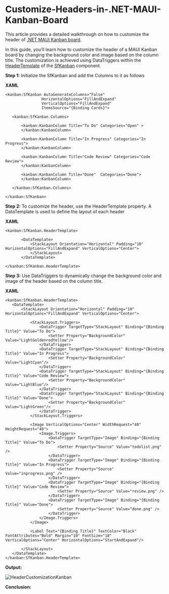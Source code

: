 # Customize-Headers-in-.NET-MAUI-Kanban-Board
This article provides a detailed walkthrough on how to customize the header of [.NET MAUI Kanban board](https://www.syncfusion.com/maui-controls/maui-kanban).

In this guide, you’ll learn how to customize the header of a MAUI Kanban board by changing the background color and image based on the column title. The customization is achieved using DataTriggers within the [HeaderTemplate](https://help.syncfusion.com/cr/maui/Syncfusion.Maui.Kanban.SfKanban.html#Syncfusion_Maui_Kanban_SfKanban_HeaderTemplate) of the [SfKanban](https://help.syncfusion.com/cr/maui/Syncfusion.Maui.Kanban.SfKanban.html) component.

**Step 1:** Initialize the SfKanban and add the Columns to it as follows

**XAML**

```
<kanban:SfKanban AutoGenerateColumns="False" 
                HorizontalOptions="FillAndExpand" 
                VerticalOptions="FillAndExpand" 
                ItemsSource="{Binding Cards}">

   <kanban:SfKanban.Columns>

       <kanban:KanbanColumn Title="To Do" Categories="Open" >
       </kanban:KanbanColumn>

       <kanban:KanbanColumn Title="In Progress" Categories="In Progress">
       </kanban:KanbanColumn>

       <kanban:KanbanColumn Title="Code Review" Categories="Code Review">
       </kanban:KanbanColumn>

       <kanban:KanbanColumn Title="Done"  Categories="Done">
       </kanban:KanbanColumn>

   </kanban:SfKanban.Columns>

</kanban:SfKanban>
```

**Step 2:** To customize the header, use the HeaderTemplate property. A DataTemplate is used to define the layout of each header

**XAML**

```
<kanban:SfKanban.HeaderTemplate>

       <DataTemplate>
           <StackLayout Orientation="Horizontal" Padding="10" HorizontalOptions="FillAndExpand" VerticalOptions="Center">
           </StackLayout>
       </DataTemplate>

</kanban:SfKanban.HeaderTemplate>
```

**Step 3:** Use DataTriggers to dynamically change the background color and image of the header based on the column title.

**XAML**

```
<kanban:SfKanban.HeaderTemplate>
   <DataTemplate>
       <StackLayout Orientation="Horizontal" Padding="10" HorizontalOptions="FillAndExpand" VerticalOptions="Center">

           <StackLayout.Triggers>
               <DataTrigger TargetType="StackLayout" Binding="{Binding Title}" Value="To Do">
                   <Setter Property="BackgroundColor" Value="LightGoldenrodYellow"/>
               </DataTrigger>
               <DataTrigger TargetType="StackLayout" Binding="{Binding Title}" Value="In Progress">
                   <Setter Property="BackgroundColor" Value="LightCyan"/>
               </DataTrigger>
               <DataTrigger TargetType="StackLayout" Binding="{Binding Title}" Value="Code Review">
                   <Setter Property="BackgroundColor" Value="LightBlue"/>
               </DataTrigger>
               <DataTrigger TargetType="StackLayout" Binding="{Binding Title}" Value="Done">
                   <Setter Property="BackgroundColor" Value="LightGreen"/>
               </DataTrigger>
           </StackLayout.Triggers>

           <Image VerticalOptions="Center" WidthRequest="40" HeightRequest="40">
               <Image.Triggers>
                   <DataTrigger TargetType="Image" Binding="{Binding Title}" Value="To Do">
                       <Setter Property="Source" Value="todolist.png" />
                   </DataTrigger>
                   <DataTrigger TargetType="Image" Binding="{Binding Title}" Value="In Progress">
                       <Setter Property="Source" Value="inprogress.png" />
                   </DataTrigger>
                   <DataTrigger TargetType="Image" Binding="{Binding Title}" Value="Code Review">
                       <Setter Property="Source" Value="review.png" />
                   </DataTrigger>
                   <DataTrigger TargetType="Image" Binding="{Binding Title}" Value="Done">
                       <Setter Property="Source" Value="done.png" />
                   </DataTrigger>
               </Image.Triggers>
           </Image>

           <Label Text="{Binding Title}" TextColor="Black" FontAttributes="Bold" Margin="10" FontSize="18" VerticalOptions="Center" HorizontalOptions="StartAndExpand"/>

       </StackLayout>
   </DataTemplate>
</kanban:SfKanban.HeaderTemplate>
```

**Output:**

![HeaderCustomizationKanban](https://github.com/user-attachments/assets/d1e049d2-e50b-4cff-9ab9-515289c57922)

**Conclusion:**
